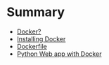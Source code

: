 # Summary

- [Docker?](./docker.md)
- [Installing Docker](./install-docker.md)
- [Dockerfile](./dockerfile.md)
- [Python Web app with Docker](./figlet-web-docker.md)
